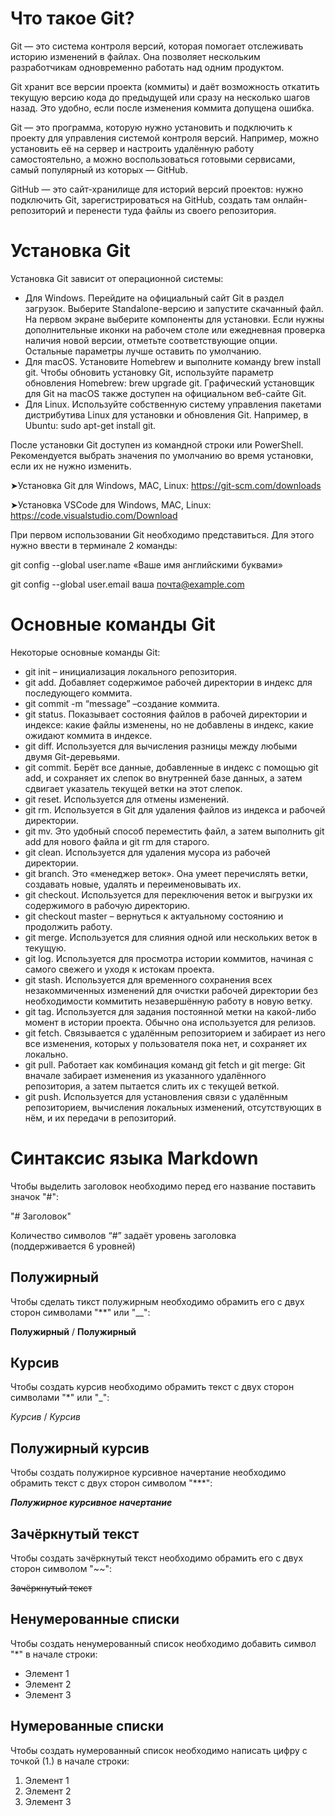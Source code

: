 # Что такое Git?

Git — это система контроля версий, которая помогает отслеживать историю изменений в файлах. Она позволяет нескольким разработчикам одновременно работать над одним продуктом.

Git хранит все версии проекта (коммиты) и даёт возможность откатить текущую версию кода до предыдущей или сразу на несколько шагов назад. Это удобно, если после изменения коммита допущена ошибка.

Git — это программа, которую нужно установить и подключить к проекту для управления системой контроля версий. Например, можно установить её на сервер и настроить удалённую работу самостоятельно, а можно воспользоваться готовыми сервисами, самый популярный из которых — GitHub.

GitHub — это сайт-хранилище для историй версий проектов: нужно подключить Git, зарегистрироваться на GitHub, создать там онлайн-репозиторий и перенести туда файлы из своего репозитория.

# Установка Git

Установка Git зависит от операционной системы:

* Для Windows. Перейдите на официальный сайт Git в раздел загрузок. Выберите Standalone-версию и запустите скачанный файл. На первом экране выберите компоненты для установки. Если нужны дополнительные иконки на рабочем столе или ежедневная проверка наличия новой версии, отметьте соответствующие опции. Остальные параметры лучше оставить по умолчанию.
* Для macOS. Установите Homebrew и выполните команду brew install git. Чтобы обновить установку Git, используйте параметр обновления Homebrew: brew upgrade git. Графический установщик для Git на macOS также доступен на официальном веб-сайте Git.
* Для Linux. Используйте собственную систему управления пакетами дистрибутива Linux для установки и обновления Git. Например, в Ubuntu: sudo apt-get install git.

После установки Git доступен из командной строки или PowerShell. Рекомендуется выбрать значения по умолчанию во время установки, если их не нужно изменить.

➤Установка Git для Windows, MAC, Linux: 
https://git-scm.com/downloads

➤Установка VSCode для Windows, MAC, Linux: https://code.visualstudio.com/Download

При первом использовании Git необходимо представиться.  Для 
этого нужно ввести в терминале 2 команды:

git config --global user.name «Ваше имя английскими буквами»

git config --global user.email ваша почта@example.com

# Основные команды Git

Некоторые основные команды Git:

* git init – инициализация локального репозитория.
* git add. Добавляет содержимое рабочей директории в индекс для последующего коммита. 
* git commit -m “message” –создание коммита.
* git status. Показывает состояния файлов в рабочей директории и индексе: какие файлы изменены, но не добавлены в индекс, какие ожидают коммита в индексе. 
* git diff. Используется для вычисления разницы между любыми двумя Git-деревьями. 
* git commit. Берёт все данные, добавленные в индекс с помощью git add, и сохраняет их слепок во внутренней базе данных, а затем сдвигает указатель текущей ветки на этот слепок. 
* git reset. Используется для отмены изменений. 
* git rm. Используется в Git для удаления файлов из индекса и рабочей директории. 
* git mv. Это удобный способ переместить файл, а затем выполнить git add для нового файла и git rm для старого. 
* git clean. Используется для удаления мусора из рабочей директории. 
* git branch. Это «менеджер веток». Она умеет перечислять ветки, создавать новые, удалять и переименовывать их. 
* git checkout. Используется для переключения веток и выгрузки их содержимого в рабочую директорию. 
* git checkout master – вернуться к актуальному состоянию и продолжить работу.
* git merge. Используется для слияния одной или нескольких веток в текущую. 
* git log. Используется для просмотра истории коммитов, начиная с самого свежего и уходя к истокам проекта.
* git stash. Используется для временного сохранения всех незакоммиченных изменений для очистки рабочей директории без необходимости коммитить незавершённую работу в новую ветку. 
* git tag. Используется для задания постоянной метки на какой-либо момент в истории проекта. Обычно она используется для релизов. 
* git fetch. Связывается с удалённым репозиторием и забирает из него все изменения, которых у пользователя пока нет, и сохраняет их локально. 
* git pull. Работает как комбинация команд git fetch и git merge: Git вначале забирает изменения из указанного удалённого репозитория, а затем пытается слить их с текущей веткой. 
* git push. Используется для установления связи с удалённым репозиторием, вычисления локальных изменений, отсутствующих в нём, и их передачи в репозиторий. 

# Синтаксис языка Markdown

Чтобы выделить заголовок необходимо перед его название поставить значок "#":

"# Заголовок"

Количество символов “#” задаёт уровень заголовка  
(поддерживается 6 уровней)

## Полужирный

Чтобы сделать тикст полужирным необходимо обрамить его с двух сторон символами "**" или "__":

**Полужирный** / __Полужирный__

## Курсив

Чтобы создать курсив необходимо обрамить текст с двух сторон символами "*" или "_":

*Курсив* / _Курсив_

## Полужирный курсив

Чтобы создать полужирное курсивное начертание необходимо обрамить текст с двух сторон символом "***":

 ***Полужирное курсивное начертание***

  ## Зачёркнутый текст

 Чтобы создать зачёркнутый текст необходимо обрамить его с двух сторон символом "~~":

 ~~Зачёркнутый текст~~

 ## Ненумерованные списки

 Чтобы создать ненумерованный список необходимо добавить символ "*" в начале строки:
 * Элемент 1
 * Элемент 2
 * Элемент 3

  ## Нумерованные списки

 Чтобы создать нумерованный список необходимо написать цифру с точкой (1.) в начале строки:
 1. Элемент 1
 2. Элемент 2
 3. Элемент 3
